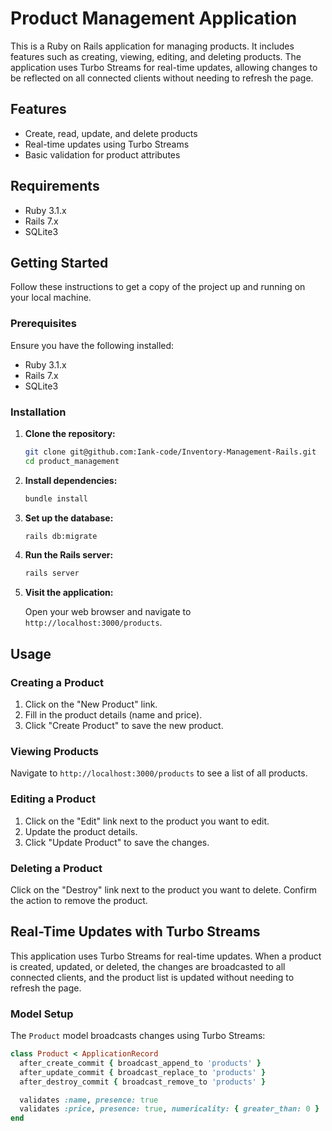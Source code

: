 # Product Management Application

This is a Ruby on Rails application for managing products. It includes features such as creating, viewing, editing, and deleting products. The application uses Turbo Streams for real-time updates, allowing changes to be reflected on all connected clients without needing to refresh the page.

## Features

- Create, read, update, and delete products
- Real-time updates using Turbo Streams
- Basic validation for product attributes

## Requirements

- Ruby 3.1.x
- Rails 7.x
- SQLite3

## Getting Started

Follow these instructions to get a copy of the project up and running on your local machine.

### Prerequisites

Ensure you have the following installed:

- Ruby 3.1.x
- Rails 7.x
- SQLite3

### Installation

1. **Clone the repository:**

    ```sh
    git clone git@github.com:Iank-code/Inventory-Management-Rails.git
    cd product_management
    ```

2. **Install dependencies:**

    ```sh
    bundle install
    ```

3. **Set up the database:**

    ```sh
    rails db:migrate
    ```

4. **Run the Rails server:**

    ```sh
    rails server
    ```

5. **Visit the application:**

    Open your web browser and navigate to `http://localhost:3000/products`.

## Usage

### Creating a Product

1. Click on the "New Product" link.
2. Fill in the product details (name and price).
3. Click "Create Product" to save the new product.

### Viewing Products

Navigate to `http://localhost:3000/products` to see a list of all products.

### Editing a Product

1. Click on the "Edit" link next to the product you want to edit.
2. Update the product details.
3. Click "Update Product" to save the changes.

### Deleting a Product

Click on the "Destroy" link next to the product you want to delete. Confirm the action to remove the product.

## Real-Time Updates with Turbo Streams

This application uses Turbo Streams for real-time updates. When a product is created, updated, or deleted, the changes are broadcasted to all connected clients, and the product list is updated without needing to refresh the page.

### Model Setup

The `Product` model broadcasts changes using Turbo Streams:

```ruby
class Product < ApplicationRecord
  after_create_commit { broadcast_append_to 'products' }
  after_update_commit { broadcast_replace_to 'products' }
  after_destroy_commit { broadcast_remove_to 'products' }

  validates :name, presence: true
  validates :price, presence: true, numericality: { greater_than: 0 }
end
```
